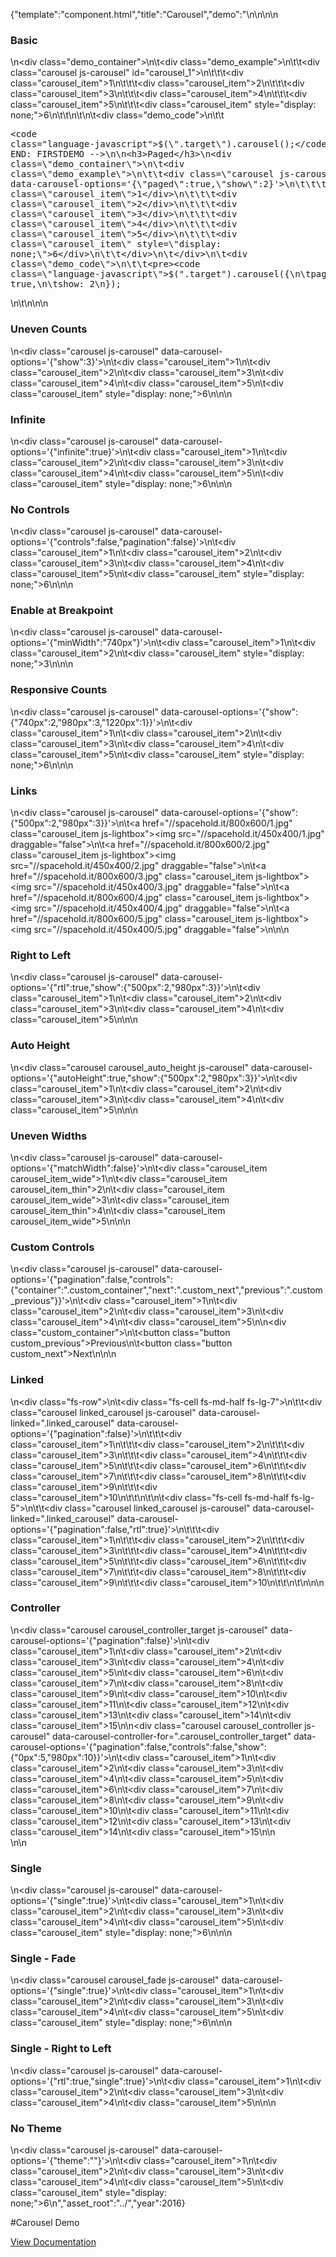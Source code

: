 {"template":"component.html","title":"Carousel","demo":"<!-- START: FIRSTDEMO -->\n\n<style>\n\t.carousel { border-radius: 3px; margin: 20px 0; width: 100%; }\n\n\t.carousel_item { background: #00bcd4; border-radius: 3px; color: #fff; font-size: 75px; height: 200px; line-height: 200px; margin: 0 0 10px 0; overflow: hidden; text-align: center; width: 100%; }\n\n\t.carousel_item:nth-child(even) { background: #0097A7; }\n\t.carousel_item img { width: 100%; }\n\n\t.carousel_auto_height .carousel_item:nth-child(2) { height: 300px; }\n\t.carousel_auto_height .carousel_item:nth-child(3) { height: 250px; }\n\n\t.fs-carousel-enabled.fs-carousel-ltr .carousel_item.fs-carousel-item { margin: 0 10px 0 0; }\n\t.fs-carousel-enabled.fs-carousel-rtl .carousel_item.fs-carousel-item { margin: 0 0 0 10px; }\n\n\t.carousel_item_wide { width: 294px; }\n\t.carousel_item_thin { width: 150px; }\n\n\t.carousel_controller .carousel_item { background: #0097A7 !important; cursor: pointer; font-size: 20px; height: 50px; line-height: 50px; }\n\t.carousel_controller .carousel_item.fs-carousel-active { background: #00bcd4 !important; }\n\n\t.carousel_fade .fs-carousel-item {\n\t\topacity: 0;\n\t\tvisibility: hidden;\n\n\t\t-webkit-transition: opacity 0s linear, visibility 0s linear;\n\t\t\t\ttransition: opacity 0s linear, visibility 0s linear;\n\t\t-webkit-transition-delay: 0.25s;\n\t\t\t\ttransition-delay: 0.25s;\n\t}\n\n\t.carousel_fade .fs-carousel-item.fs-carousel-visible {\n\t\topacity: 1;\n\t\tvisibility: visible;\n\n\t\t-webkit-transition-duration: 0.25s;\n\t\t\t\ttransition-duration: 0.25s;\n\t\t-webkit-transition-delay: 0s;\n\t\t\t\ttransition-delay: 0s;\n\t}\n</style>\n\n<h3>Basic</h3>\n<div class=\"demo_container\">\n\t<div class=\"demo_example\">\n\t\t<div class=\"carousel js-carousel\" id=\"carousel_1\">\n\t\t\t<div class=\"carousel_item\">1</div>\n\t\t\t<div class=\"carousel_item\">2</div>\n\t\t\t<div class=\"carousel_item\">3</div>\n\t\t\t<div class=\"carousel_item\">4</div>\n\t\t\t<div class=\"carousel_item\">5</div>\n\t\t\t<div class=\"carousel_item\" style=\"display: none;\">6</div>\n\t\t</div>\n\t</div>\n\t<div class=\"demo_code\">\n\t\t<pre><code class=\"language-javascript\">$(\".target\").carousel();</code></pre>\n\t</div>\n</div>\n\n<!-- END: FIRSTDEMO -->\n\n<h3>Paged</h3>\n<div class=\"demo_container\">\n\t<div class=\"demo_example\">\n\t\t<div class=\"carousel js-carousel\" data-carousel-options='{\"paged\":true,\"show\":2}'>\n\t\t\t<div class=\"carousel_item\">1</div>\n\t\t\t<div class=\"carousel_item\">2</div>\n\t\t\t<div class=\"carousel_item\">3</div>\n\t\t\t<div class=\"carousel_item\">4</div>\n\t\t\t<div class=\"carousel_item\">5</div>\n\t\t\t<div class=\"carousel_item\" style=\"display: none;\">6</div>\n\t\t</div>\n\t</div>\n\t<div class=\"demo_code\">\n\t\t<pre><code class=\"language-javascript\">$(\".target\").carousel({\n\tpaged: true,\n\tshow: 2\n});</code></pre>\n\t</div>\n</div>\n\n<h3>Uneven Counts</h3>\n<div class=\"carousel js-carousel\" data-carousel-options='{\"show\":3}'>\n\t<div class=\"carousel_item\">1</div>\n\t<div class=\"carousel_item\">2</div>\n\t<div class=\"carousel_item\">3</div>\n\t<div class=\"carousel_item\">4</div>\n\t<div class=\"carousel_item\">5</div>\n\t<div class=\"carousel_item\" style=\"display: none;\">6</div>\n</div>\n\n<h3>Infinite</h3>\n<div class=\"carousel js-carousel\" data-carousel-options='{\"infinite\":true}'>\n\t<div class=\"carousel_item\">1</div>\n\t<div class=\"carousel_item\">2</div>\n\t<div class=\"carousel_item\">3</div>\n\t<div class=\"carousel_item\">4</div>\n\t<div class=\"carousel_item\">5</div>\n\t<div class=\"carousel_item\" style=\"display: none;\">6</div>\n</div>\n\n<h3>No Controls</h3>\n<div class=\"carousel js-carousel\" data-carousel-options='{\"controls\":false,\"pagination\":false}'>\n\t<div class=\"carousel_item\">1</div>\n\t<div class=\"carousel_item\">2</div>\n\t<div class=\"carousel_item\">3</div>\n\t<div class=\"carousel_item\">4</div>\n\t<div class=\"carousel_item\">5</div>\n\t<div class=\"carousel_item\" style=\"display: none;\">6</div>\n</div>\n\n<h3>Enable at Breakpoint</h3>\n<div class=\"carousel js-carousel\" data-carousel-options='{\"minWidth\":\"740px\"}'>\n\t<div class=\"carousel_item\">1</div>\n\t<div class=\"carousel_item\">2</div>\n\t<div class=\"carousel_item\" style=\"display: none;\">3</div>\n</div>\n\n<h3>Responsive Counts</h3>\n<div class=\"carousel js-carousel\" data-carousel-options='{\"show\":{\"740px\":2,\"980px\":3,\"1220px\":1}}'>\n\t<div class=\"carousel_item\">1</div>\n\t<div class=\"carousel_item\">2</div>\n\t<div class=\"carousel_item\">3</div>\n\t<div class=\"carousel_item\">4</div>\n\t<div class=\"carousel_item\">5</div>\n\t<div class=\"carousel_item\" style=\"display: none;\">6</div>\n</div>\n\n<h3>Links</h3>\n<div class=\"carousel js-carousel\" data-carousel-options='{\"show\":{\"500px\":2,\"980px\":3}}'>\n\t<a href=\"//spacehold.it/800x600/1.jpg\" class=\"carousel_item js-lightbox\"><img src=\"//spacehold.it/450x400/1.jpg\" draggable=\"false\"></a>\n\t<a href=\"//spacehold.it/800x600/2.jpg\" class=\"carousel_item js-lightbox\"><img src=\"//spacehold.it/450x400/2.jpg\" draggable=\"false\"></a>\n\t<a href=\"//spacehold.it/800x600/3.jpg\" class=\"carousel_item js-lightbox\"><img src=\"//spacehold.it/450x400/3.jpg\" draggable=\"false\"></a>\n\t<a href=\"//spacehold.it/800x600/4.jpg\" class=\"carousel_item js-lightbox\"><img src=\"//spacehold.it/450x400/4.jpg\" draggable=\"false\"></a>\n\t<a href=\"//spacehold.it/800x600/5.jpg\" class=\"carousel_item js-lightbox\"><img src=\"//spacehold.it/450x400/5.jpg\" draggable=\"false\"></a>\n</div>\n\n<h3>Right to Left</h3>\n<div class=\"carousel js-carousel\" data-carousel-options='{\"rtl\":true,\"show\":{\"500px\":2,\"980px\":3}}'>\n\t<div class=\"carousel_item\">1</div>\n\t<div class=\"carousel_item\">2</div>\n\t<div class=\"carousel_item\">3</div>\n\t<div class=\"carousel_item\">4</div>\n\t<div class=\"carousel_item\">5</div>\n</div>\n\n<h3>Auto Height</h3>\n<div class=\"carousel carousel_auto_height js-carousel\" data-carousel-options='{\"autoHeight\":true,\"show\":{\"500px\":2,\"980px\":3}}'>\n\t<div class=\"carousel_item\">1</div>\n\t<div class=\"carousel_item\">2</div>\n\t<div class=\"carousel_item\">3</div>\n\t<div class=\"carousel_item\">4</div>\n\t<div class=\"carousel_item\">5</div>\n</div>\n\n<h3>Uneven Widths</h3>\n<div class=\"carousel js-carousel\" data-carousel-options='{\"matchWidth\":false}'>\n\t<div class=\"carousel_item carousel_item_wide\">1</div>\n\t<div class=\"carousel_item carousel_item_thin\">2</div>\n\t<div class=\"carousel_item carousel_item_wide\">3</div>\n\t<div class=\"carousel_item carousel_item_thin\">4</div>\n\t<div class=\"carousel_item carousel_item_wide\">5</div>\n</div>\n\n<h3>Custom Controls</h3>\n<div class=\"carousel js-carousel\" data-carousel-options='{\"pagination\":false,\"controls\":{\"container\":\".custom_container\",\"next\":\".custom_next\",\"previous\":\".custom_previous\"}}'>\n\t<div class=\"carousel_item\">1</div>\n\t<div class=\"carousel_item\">2</div>\n\t<div class=\"carousel_item\">3</div>\n\t<div class=\"carousel_item\">4</div>\n\t<div class=\"carousel_item\">5</div>\n</div>\n<div class=\"custom_container\">\n\t<button class=\"button custom_previous\">Previous</button>\n\t<button class=\"button custom_next\">Next</button>\n</div>\n\n<h3>Linked</h3>\n<div class=\"fs-row\">\n\t<div class=\"fs-cell fs-md-half fs-lg-7\">\n\t\t<div class=\"carousel linked_carousel js-carousel\" data-carousel-linked=\".linked_carousel\" data-carousel-options='{\"pagination\":false}'>\n\t\t\t<div class=\"carousel_item\">1</div>\n\t\t\t<div class=\"carousel_item\">2</div>\n\t\t\t<div class=\"carousel_item\">3</div>\n\t\t\t<div class=\"carousel_item\">4</div>\n\t\t\t<div class=\"carousel_item\">5</div>\n\t\t\t<div class=\"carousel_item\">6</div>\n\t\t\t<div class=\"carousel_item\">7</div>\n\t\t\t<div class=\"carousel_item\">8</div>\n\t\t\t<div class=\"carousel_item\">9</div>\n\t\t\t<div class=\"carousel_item\">10</div>\n\t\t</div>\n\t</div>\n\t<div class=\"fs-cell fs-md-half fs-lg-5\">\n\t\t<div class=\"carousel linked_carousel js-carousel\" data-carousel-linked=\".linked_carousel\" data-carousel-options='{\"pagination\":false,\"rtl\":true}'>\n\t\t\t<div class=\"carousel_item\">1</div>\n\t\t\t<div class=\"carousel_item\">2</div>\n\t\t\t<div class=\"carousel_item\">3</div>\n\t\t\t<div class=\"carousel_item\">4</div>\n\t\t\t<div class=\"carousel_item\">5</div>\n\t\t\t<div class=\"carousel_item\">6</div>\n\t\t\t<div class=\"carousel_item\">7</div>\n\t\t\t<div class=\"carousel_item\">8</div>\n\t\t\t<div class=\"carousel_item\">9</div>\n\t\t\t<div class=\"carousel_item\">10</div>\n\t\t</div>\n\t</div>\n</div>\n\n<h3>Controller</h3>\n<div class=\"carousel carousel_controller_target js-carousel\" data-carousel-options='{\"pagination\":false}'>\n\t<div class=\"carousel_item\">1</div>\n\t<div class=\"carousel_item\">2</div>\n\t<div class=\"carousel_item\">3</div>\n\t<div class=\"carousel_item\">4</div>\n\t<div class=\"carousel_item\">5</div>\n\t<div class=\"carousel_item\">6</div>\n\t<div class=\"carousel_item\">7</div>\n\t<div class=\"carousel_item\">8</div>\n\t<div class=\"carousel_item\">9</div>\n\t<div class=\"carousel_item\">10</div>\n\t<div class=\"carousel_item\">11</div>\n\t<div class=\"carousel_item\">12</div>\n\t<div class=\"carousel_item\">13</div>\n\t<div class=\"carousel_item\">14</div>\n\t<div class=\"carousel_item\">15</div>\n</div>\n<div class=\"carousel carousel_controller js-carousel\" data-carousel-controller-for=\".carousel_controller_target\" data-carousel-options='{\"pagination\":false,\"controls\":false,\"show\":{\"0px\":5,\"980px\":10}}'>\n\t<div class=\"carousel_item\">1</div>\n\t<div class=\"carousel_item\">2</div>\n\t<div class=\"carousel_item\">3</div>\n\t<div class=\"carousel_item\">4</div>\n\t<div class=\"carousel_item\">5</div>\n\t<div class=\"carousel_item\">6</div>\n\t<div class=\"carousel_item\">7</div>\n\t<div class=\"carousel_item\">8</div>\n\t<div class=\"carousel_item\">9</div>\n\t<div class=\"carousel_item\">10</div>\n\t<div class=\"carousel_item\">11</div>\n\t<div class=\"carousel_item\">12</div>\n\t<div class=\"carousel_item\">13</div>\n\t<div class=\"carousel_item\">14</div>\n\t<div class=\"carousel_item\">15</div>\n</div>\n<br>\n\n<h3>Single</h3>\n<div class=\"carousel js-carousel\" data-carousel-options='{\"single\":true}'>\n\t<div class=\"carousel_item\">1</div>\n\t<div class=\"carousel_item\">2</div>\n\t<div class=\"carousel_item\">3</div>\n\t<div class=\"carousel_item\">4</div>\n\t<div class=\"carousel_item\">5</div>\n\t<div class=\"carousel_item\" style=\"display: none;\">6</div>\n</div>\n\n<h3>Single - Fade</h3>\n<div class=\"carousel carousel_fade js-carousel\" data-carousel-options='{\"single\":true}'>\n\t<div class=\"carousel_item\">1</div>\n\t<div class=\"carousel_item\">2</div>\n\t<div class=\"carousel_item\">3</div>\n\t<div class=\"carousel_item\">4</div>\n\t<div class=\"carousel_item\">5</div>\n\t<div class=\"carousel_item\" style=\"display: none;\">6</div>\n</div>\n\n<h3>Single - Right to Left</h3>\n<div class=\"carousel js-carousel\" data-carousel-options='{\"rtl\":true,\"single\":true}'>\n\t<div class=\"carousel_item\">1</div>\n\t<div class=\"carousel_item\">2</div>\n\t<div class=\"carousel_item\">3</div>\n\t<div class=\"carousel_item\">4</div>\n\t<div class=\"carousel_item\">5</div>\n</div>\n\n<h3>No Theme</h3>\n<div class=\"carousel js-carousel\" data-carousel-options='{\"theme\":\"\"}'>\n\t<div class=\"carousel_item\">1</div>\n\t<div class=\"carousel_item\">2</div>\n\t<div class=\"carousel_item\">3</div>\n\t<div class=\"carousel_item\">4</div>\n\t<div class=\"carousel_item\">5</div>\n\t<div class=\"carousel_item\" style=\"display: none;\">6</div>\n</div>","asset_root":"../","year":2016}

 #Carousel Demo
<p class="back_link"><a href="https://formstone.it/components/carousel">View Documentation</a></p>